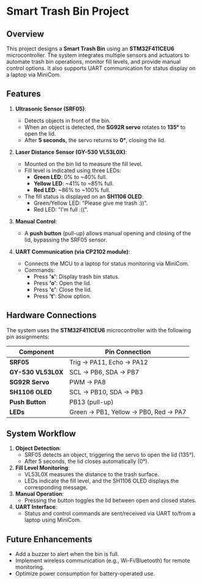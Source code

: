 # Smart Trash Bin Project

## Overview
This project designs a **Smart Trash Bin** using an **STM32F411CEU6** microcontroller. The system integrates multiple sensors and actuators to automate trash bin operations, monitor fill levels, and provide manual control options. It also supports UART communication for status display on a laptop via MiniCom.

## Features
1. **Ultrasonic Sensor (SRF05)**:
   - Detects objects in front of the bin.
   - When an object is detected, the **SG92R servo** rotates to **135°** to open the lid.
   - After **5 seconds**, the servo returns to **0°**, closing the lid.
   
2. **Laser Distance Sensor (GY-530 VL53L0X)**:
   - Mounted on the bin lid to measure the fill level.
   - Fill level is indicated using three LEDs:
     - **Green LED**: 0% to ~40% full.
     - **Yellow LED**: ~41% to ~85% full.
     - **Red LED**: ~86% to ~100% full.
   - The fill status is displayed on an **SH1106 OLED**:
     - Green/Yellow LED: "Please give me trash :))".
     - Red LED: "I'm full :((".

3. **Manual Control**:
   - A **push button** (pull-up) allows manual opening and closing of the lid, bypassing the SRF05 sensor.

4. **UART Communication (via CP2102 module)**:
   - Connects the MCU to a laptop for status monitoring via MiniCom.
   - Commands:
     - Press **'s'**: Display trash bin status.
     - Press **'o'**: Open the lid.
     - Press **'c'**: Close the lid.
     - Press **'t'**: Show option.

## Hardware Connections
The system uses the **STM32F411CEU6** microcontroller with the following pin assignments:

| Component            | Pin Connection                     |
|----------------------|------------------------------------|
| **SRF05**            | Trig → PA11, Echo → PA12          |
| **GY-530 VL53L0X**   | SCL → PB6, SDA → PB7              |
| **SG92R Servo**      | PWM → PA8                         |
| **SH1106 OLED**      | SCL → PB10, SDA → PB3             |
| **Push Button**      | PB13 (pull-up)                    |
| **LEDs**             | Green → PB1, Yellow → PB0, Red → PA7 |

## System Workflow
1. **Object Detection**:
   - SRF05 detects an object, triggering the servo to open the lid (135°).
   - After 5 seconds, the lid closes automatically (0°).
2. **Fill Level Monitoring**:
   - VL53L0X measures the distance to the trash surface.
   - LEDs indicate the fill level, and the SH1106 OLED displays the corresponding message.
3. **Manual Operation**:
   - Pressing the button toggles the lid between open and closed states.
4. **UART Interface**:
   - Status and control commands are sent/received via UART to/from a laptop using MiniCom.

## Future Enhancements
- Add a buzzer to alert when the bin is full.
- Implement wireless communication (e.g., Wi-Fi/Bluetooth) for remote monitoring.
- Optimize power consumption for battery-operated use.